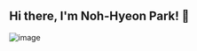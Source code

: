 ## Hi there, I'm Noh-Hyeon Park! 👋

![image](https://github.com/pnhent/pnhent/assets/127266205/92c207b8-5fbd-4dbb-a706-199bed899678)



